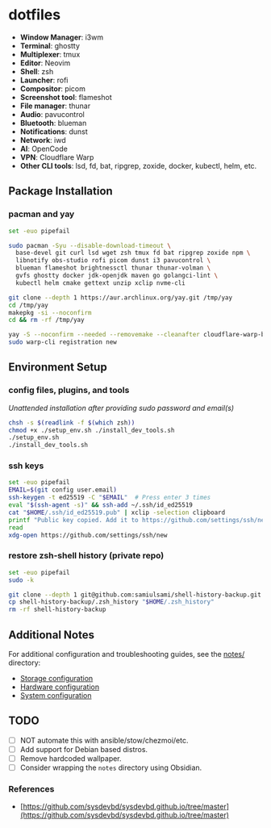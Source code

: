 # dotfiles

- <b>Window Manager</b>: i3wm
- <b>Terminal</b>: ghostty
- <b>Multiplexer</b>: tmux
- <b>Editor</b>: Neovim
- <b>Shell</b>: zsh
- <b>Launcher</b>: rofi
- <b>Compositor</b>: picom
- <b>Screenshot tool</b>: flameshot
- <b>File manager</b>: thunar
- <b>Audio</b>: pavucontrol
- <b>Bluetooth</b>: blueman
- <b>Notifications</b>: dunst
- <b>Network</b>: iwd
- <b>AI</b>: OpenCode
- <b>VPN</b>: Cloudflare Warp
- <b>Other CLI tools</b>: lsd, fd, bat, ripgrep, zoxide, docker, kubectl, helm, etc.

## Package Installation

### pacman and yay
```bash
set -euo pipefail

sudo pacman -Syu --disable-download-timeout \
  base-devel git curl lsd wget zsh tmux fd bat ripgrep zoxide npm \
  libnotify obs-studio rofi picom dunst i3 pavucontrol \
  blueman flameshot brightnessctl thunar thunar-volman \
  gvfs ghostty docker jdk-openjdk maven go golangci-lint \
  kubectl helm cmake gettext unzip xclip nvme-cli

git clone --depth 1 https://aur.archlinux.org/yay.git /tmp/yay
cd /tmp/yay
makepkg -si --noconfirm
cd && rm -rf /tmp/yay

yay -S --noconfirm --needed --removemake --cleanafter cloudflare-warp-bin kind-bin opencode-bin
sudo warp-cli registration new
```

## Environment Setup
### config files, plugins, and tools
<i>Unattended installation after providing sudo password and email(s)</i>
```bash
chsh -s $(readlink -f $(which zsh))
chmod +x ./setup_env.sh ./install_dev_tools.sh
./setup_env.sh
./install_dev_tools.sh
```

### ssh keys
```bash
set -euo pipefail
EMAIL=$(git config user.email)
ssh-keygen -t ed25519 -C "$EMAIL"  # Press enter 3 times
eval "$(ssh-agent -s)" && ssh-add ~/.ssh/id_ed25519
cat "$HOME/.ssh/id_ed25519.pub" | xclip -selection clipboard
printf "Public key copied. Add it to https://github.com/settings/ssh/new\n(Press enter to open)..."
read
xdg-open https://github.com/settings/ssh/new
```

### restore zsh-shell history (private repo)
```bash
set -euo pipefail
sudo -k

git clone --depth 1 git@github.com:samiulsami/shell-history-backup.git
cp shell-history-backup/.zsh_history "$HOME/.zsh_history"
rm -rf shell-history-backup
```

## Additional Notes

For additional configuration and troubleshooting guides, see the [notes/](notes/) directory:
- [Storage configuration](notes/storage/)
- [Hardware configuration](notes/hardware/)
- [System configuration](notes/system/)

## TODO

- [ ] NOT automate this with ansible/stow/chezmoi/etc.
- [ ] Add support for Debian based distros.
- [ ] Remove hardcoded wallpaper.
- [ ] Consider wrapping the ```notes``` directory using Obsidian.

### References
- [https://github.com/sysdevbd/sysdevbd.github.io/tree/master](https://github.com/sysdevbd/sysdevbd.github.io/tree/master)
